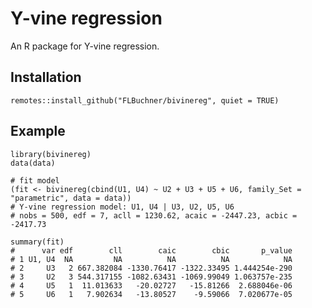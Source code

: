 # Y-vine regression

An R package for Y-vine regression.

## Installation

    remotes::install_github("FLBuchner/bivinereg", quiet = TRUE)

## Example

    library(bivinereg)
    data(data)

    # fit model
    (fit <- bivinereg(cbind(U1, U4) ~ U2 + U3 + U5 + U6, family_Set = "parametric", data = data))
    # Y-vine regression model: U1, U4 | U3, U2, U5, U6 
    # nobs = 500, edf = 7, acll = 1230.62, acaic = -2447.23, acbic = -2417.73 

    summary(fit)
    #      var edf        cll        caic        cbic       p_value
    # 1 U1, U4  NA         NA          NA          NA            NA
    # 2     U3   2 667.382084 -1330.76417 -1322.33495 1.444254e-290
    # 3     U2   3 544.317155 -1082.63431 -1069.99049 1.063757e-235
    # 4     U5   1  11.013633   -20.02727   -15.81266  2.688046e-06
    # 5     U6   1   7.902634   -13.80527    -9.59066  7.020677e-05
